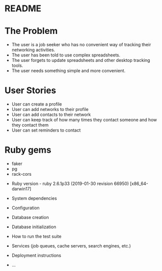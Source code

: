 # README

# The Problem
- The user is a job seeker who has no convenient way of tracking their networking activities.
- The user has been told to use complex spreadsheets.
- The user forgets to update spreadsheets and other desktop tracking tools.
- The user needs something simple and more convenient.

# User Stories
- User can create a profile
- User can add networks to their profile
- User can add contacts to their network
- User can keep track of how many times they contact someone and how they contact them
- User can set reminders to contact

# Ruby gems
- faker
- pg
- rack-cors



* Ruby version - ruby 2.6.1p33 (2019-01-30 revision 66950) [x86_64-darwin17]

* System dependencies

* Configuration

* Database creation

* Database initialization

* How to run the test suite

* Services (job queues, cache servers, search engines, etc.)

* Deployment instructions

* ...
